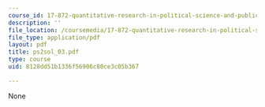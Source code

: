 ```yaml
---
course_id: 17-872-quantitative-research-in-political-science-and-public-policy-spring-2004
description: ''
file_location: /coursemedia/17-872-quantitative-research-in-political-science-and-public-policy-spring-2004/8128dd51b1336f56906c80ce3c05b367_ps2sol_03.pdf
file_type: application/pdf
layout: pdf
title: ps2sol_03.pdf
type: course
uid: 8128dd51b1336f56906c80ce3c05b367

---
```

None